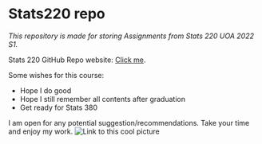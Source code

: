 # Stats220 repo

*This repository is made for storing Assignments from Stats 220 UOA 2022 S1.*

Stats 220 GitHub Repo website: [Click me](https://jackhh7297.github.io/Stats220/).

Some wishes for this course:
- Hope I do good
- Hope I still remember all contents after graduation
- Get ready for Stats 380

I am open for any potential suggestion/recommendations.
Take your time and enjoy my work.
![Link to this cool picture](https://www.pngitem.com/pimgs/m/248-2487139_cartoon-welcome-gestures-png-download-welcome-cartoon-png.png)
